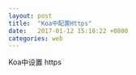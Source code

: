 ```yaml
---
layout: post
title:  "Koa中配置Https"
date:   2017-01-12 15:18:22 +0800
categories: web
---
```



Koa中设置 https
